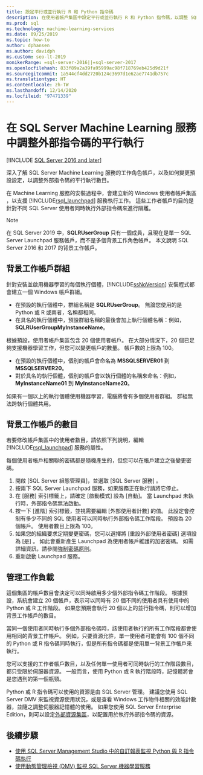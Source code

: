 ```yaml
---
title: 設定平行或並行執行 R 和 Python 指令碼
description: 在使用者帳戶集區中設定平行或並行執行 R 和 Python 指令碼，以調整 SQL Server Machine Learning 服務。
ms.prod: sql
ms.technology: machine-learning-services
ms.date: 09/25/2019
ms.topic: how-to
author: dphansen
ms.author: davidph
ms.custom: seo-lt-2019
monikerRange: =sql-server-2016||=sql-server-2017
ms.openlocfilehash: 833f89a2a39fa95999ac98f718769eb425d9d21f
ms.sourcegitcommit: 1a544cf4dd2720b124c3697d1e62ae7741db757c
ms.translationtype: HT
ms.contentlocale: zh-TW
ms.lasthandoff: 12/14/2020
ms.locfileid: "97471339"
---
```

# <a name="scale-concurrent-execution-of-external-scripts-in-sql-server-machine-learning-services"></a>在 SQL Server Machine Learning 服務中調整外部指令碼的平行執行
[!INCLUDE [SQL Server 2016 and later](../../includes/applies-to-version/sqlserver2016.md)]

深入了解 SQL Server Machine Learning 服務的工作角色帳戶，以及如何變更預設設定，以調整外部指令碼的平行執行數目。

在 Machine Learning 服務的安裝過程中，會建立新的 Windows 使用者帳戶集區  ，以支援 [!INCLUDE[rsql_launchpad](../../includes/rsql-launchpad-md.md)] 服務執行工作。 這些工作者帳戶的目的是針對不同 SQL Server 使用者同時執行外部指令碼來進行隔離。

> [!Note]
> 在 SQL Server 2019 中，**SQLRUserGroup** 只有一個成員，且現在是單一 SQL Server Launchpad 服務帳戶，而不是多個背景工作角色帳戶。 本文說明 SQL Server 2016 和 2017 的背景工作帳戶。

## <a name="worker-account-group"></a>背景工作帳戶群組

針對安裝並啟用機器學習的每個執行個體，[!INCLUDE[ssNoVersion](../../includes/ssnoversion-md.md)] 安裝程式都會建立一個 Windows 帳戶群組。

- 在預設的執行個體中，群組名稱是 **SQLRUserGroup**。 無論您使用的是 Python 或 R 或兩者，名稱都相同。
- 在具名的執行個體中，預設群組名稱的最後會加上執行個體名稱：例如，**SQLRUserGroupMyInstanceName**。

根據預設，使用者帳戶集區包含 20 個使用者帳戶。 在大部分情況下，20 個已足夠支援機器學習工作，但您可以變更帳戶的數量。 帳戶數的上限為 100。

- 在預設的執行個體中，個別的帳戶會命名為 **MSSQLSERVER01** 到 **MSSQLSERVER20**。
- 對於具名的執行個體，個別的帳戶會以執行個體的名稱來命名：例如，**MyInstanceName01** 到 **MyInstanceName20**。

如果有一個以上的執行個體使用機器學習，電腦將會有多個使用者群組。 群組無法跨執行個體共用。

<a name = "HowToChangeGroup"> </a>

## <a name="number-of-worker-accounts"></a>背景工作帳戶的數目

若要修改帳戶集區中的使用者數目，請依照下列說明，編輯 [!INCLUDE[rsql_launchpad](../../includes/rsql-launchpad-md.md)] 服務的屬性。

每個使用者帳戶相關聯的密碼都是隨機產生的，但您可以在帳戶建立之後變更密碼。

1. 開啟 [SQL Server 組態管理員]，並選取 [SQL Server 服務]  。
2. 按兩下 SQL Server Launchpad 服務，如果服務正在執行請將它停止。
3.  在 [服務]  索引標籤上，請確定 [啟動模式] 設為 [自動]。 當 Launchpad 未執行時，外部指令碼無法啟動。
4.  按一下 [進階]  索引標籤，並視需要編輯 [外部使用者計數]  的值。 此設定會控制有多少不同的 SQL 使用者可以同時執行外部指令碼工作階段。 預設為 20 個帳戶。 使用者數目上限為 100。
5. 如果您的組織要求定期變更密碼，您可以選擇將 [重設外部使用者密碼]  選項設為 [是]  。 如此會重新產生 Launchpad 為使用者帳戶維護的加密密碼。 如需詳細資訊，請參閱[強制密碼原則](../security/sql-server-launchpad-service-account.md#bkmk_EnforcePolicy)。
6.  重新啟動 Launchpad 服務。

## <a name="managing-workloads"></a>管理工作負載

這個集區的帳戶數目會決定可以同時啟用多少個外部指令碼工作階段。  根據預設，系統會建立 20 個帳戶，表示可以同時有 20 個不同的使用者具有使用中的 Python 或 R 工作階段。 如果您預期會執行 20 個以上的並行指令碼，則可以增加背景工作帳戶的數目。

當同一個使用者同時執行多個外部指令碼時，該使用者執行的所有工作階段都會使用相同的背景工作帳戶。 例如，只要資源允許，單一使用者可能會有 100 個不同的 Python 或 R 指令碼同時執行，但是所有指令碼都是使用單一背景工作帳戶來執行。

您可以支援的工作者帳戶數目，以及任何單一使用者可同時執行的工作階段數目，都只受限於伺服器資源。 一般而言，使用 Python 或 R 執行階段時，記憶體將會是您遇到的第一個瓶頸。

Python 或 R 指令碼可以使用的資源是由 SQL Server 管理。 建議您使用 SQL Server DMV 來監視資源使用狀況，或是查看 Windows 工作物件相關的效能計數器，並隨之調整伺服器記憶體的使用。 如果您使用 SQL Server Enterprise Edition，則可以設定[外部資源集區](create-external-resource-pool.md)，以配置用於執行外部指令碼的資源。

## <a name="next-steps"></a>後續步驟

- [使用 SQL Server Management Studio 中的自訂報表監視 Python 與 R 指令碼執行](../../machine-learning/administration/monitor-sql-server-machine-learning-services-using-custom-reports-management-studio.md)
- [使用動態管理檢視 (DMV) 監視 SQL Server 機器學習服務](../../machine-learning/administration/monitor-sql-server-machine-learning-services-using-dynamic-management-views.md)